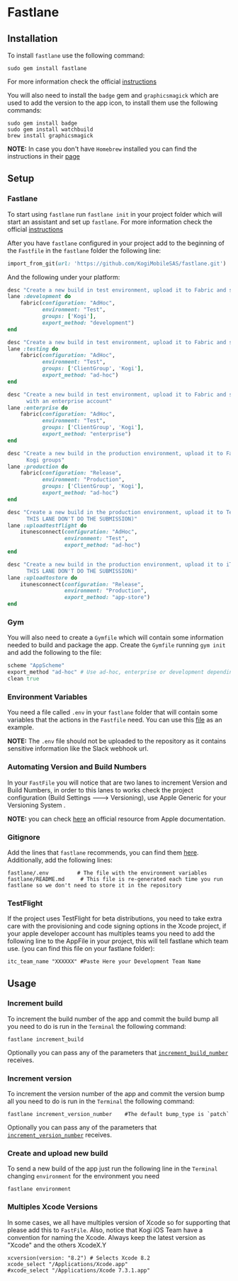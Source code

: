 # Fastlane

## Installation

To install `fastlane` use the following command:

```
sudo gem install fastlane
```

For more information check the official [instructions](https://github.com/fastlane/fastlane#installation)

You will also need to install the `badge` gem and `graphicsmagick` which are used to add the version to the app icon, to install them use the following commands:

```
sudo gem install badge
sudo gem install watchbuild
brew install graphicsmagick
```

**NOTE:** In case you don't have `Homebrew` installed you can find the instructions in their [page](http://brew.sh/)

## Setup

### Fastlane

To start using `fastlane` run `fastlane init` in your project folder which will start an assistant and set up `fastlane`. For more information check the official [instructions](https://github.com/fastlane/fastlane#quick-start)

After you have `fastlane` configured in your project add to the beginning of the `Fastfile` in the `fastlane` folder the following line:

```ruby
import_from_git(url: 'https://github.com/KogiMobileSAS/fastlane.git')
```

And the following under your platform:

```ruby
desc "Create a new build in test environment, upload it to Fabric and send it to Kogi group"
lane :development do
    fabric(configuration: "AdHoc", 
    	   environment: "Test", 
    	   groups: ['Kogi'], 
    	   export_method: "development")
end

desc "Create a new build in test environment, upload it to Fabric and send it to the client and Kogi groups"
lane :testing do
    fabric(configuration: "AdHoc", 
    	   environment: "Test", 
    	   groups: ['ClientGroup', 'Kogi'], 
    	   export_method: "ad-hoc")
end

desc "Create a new build in test environment, upload it to Fabric and send it to the client and Kogi groups 
	  with an enterprise account"
lane :enterprise do
    fabric(configuration: "AdHoc", 
    	   environment: "Test", 
    	   groups: ['ClientGroup', 'Kogi'], 
    	   export_method: "enterprise")
end

desc "Create a new build in the production environment, upload it to Fabric and send it to the client and 
	  Kogi groups"
lane :production do
    fabric(configuration: "Release", 
    	   environment: "Production", 
    	   groups: ['ClientGroup', 'Kogi'], 
    	   export_method: "ad-hoc")
end

desc "Create a new build in the production environment, upload it to TestFlight (Only upload the build, 
	  THIS LANE DON'T DO THE SUBMISSION)"
lane :uploadtestflight do
    itunesconnect(configuration: "AdHoc", 
    			  environment: "Test", 
    			  export_method: "ad-hoc")
end

desc "Create a new build in the production environment, upload it to iTunes Connect (Only upload the build, 
	  THIS LANE DON'T DO THE SUBMISSION)"
lane :uploadtostore do
    itunesconnect(configuration: "Release", 
    			  environment: "Production", 
    			  export_method: "app-store")
end
```
### Gym

You will also need to create a `Gymfile` which will contain some information needed to build and package the app. Create the `Gymfile` running `gym init` and add the following to the file:

```ruby
scheme "AppScheme"
export_method "ad-hoc" # Use ad-hoc, enterprise or development depending on the provisioning profile you'll be using
clean true
```

### Environment Variables

You need a file called `.env` in your `fastlane` folder that will contain some variables that the actions in the `Fastfile` need. You can use this [file](fastlane/example.env) as an example.

**NOTE:** The `.env` file should not be uploaded to the repository as it contains sensitive information like the Slack webhook url.

### Automating Version and Build Numbers

In your `FastFile` you will notice that are two lanes to increment Version and Build Numbers, in order to this lanes to works check the project configuration (Build Settings ---> Versioning), use Apple Generic for your Versioning System . 

**NOTE:** you can check [here](https://developer.apple.com/library/mac/qa/qa1827/_index.html) an official resource from Apple documentation.

### Gitignore

Add the lines that `fastlane` recommends, you can find them [here](https://github.com/fastlane/fastlane/blob/master/fastlane/docs/Gitignore.md). Additionally, add the following lines:

```
fastlane/.env         # The file with the environment variables
fastlane/README.md     # This file is re-generated each time you run fastlane so we don't need to store it in the repository
```

### TestFlight

If the project uses TestFlight for beta distributions, you need to take extra care with the provisioning and code signing options in the Xcode project, if your apple developer account has multiples teams you need to add the following line to the AppFile in your project, this will tell fastlane which team use. (you can find this file on your fastlane folder):

```
itc_team_name "XXXXXX" #Paste Here your Development Team Name 
```

## Usage

### Increment build

To increment the build number of the app and commit the build bump all you need to do is run in the `Terminal` the following command:

```
fastlane increment_build
```

Optionally you can pass any of the parameters that [`increment_build_number`](https://github.com/fastlane/fastlane/blob/master/fastlane/docs/Actions.md#increment_build_number) receives.

### Increment version

To increment the version number of the app and commit the version bump all you need to do is run in the `Terminal` the following command:

```
fastlane increment_version_number    #The default bump_type is `patch`
```

Optionally you can pass any of the parameters that [`increment_version_number`](https://github.com/fastlane/fastlane/blob/master/fastlane/docs/Actions.md#increment_version_number) receives.

### Create and upload new build

To send a new build of the app just run the following line in the `Terminal` changing `environment` for the environment you need

```
fastlane environment
```
### Multiples Xcode Versions 
In some cases, we all have multiples version of Xcode so for supporting that please add this to `FastFile`. Also, notice that Kogi iOS Team have a convention for naming the Xcode. Always keep the latest version as "Xcode" and the others XcodeX.Y
```
xcversion(version: "8.2") # Selects Xcode 8.2
xcode_select "/Applications/Xcode.app"
#xcode_select "/Applications/Xcode 7.3.1.app"
```
